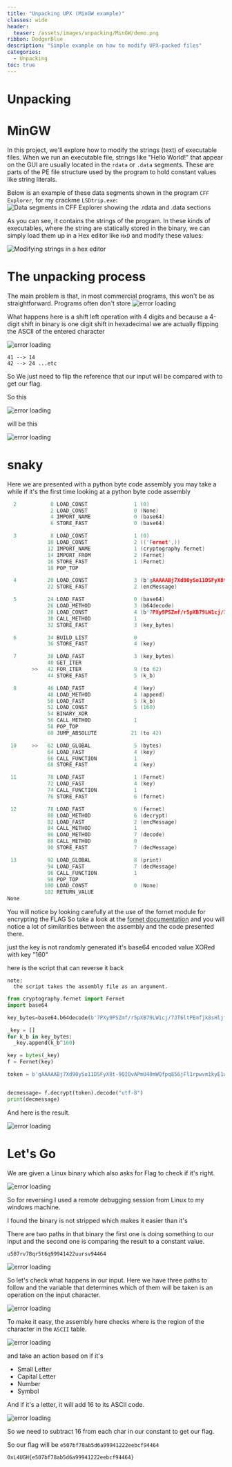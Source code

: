 ```yaml
---
title: "Unpacking UPX (MinGW example)"
classes: wide
header:
  teaser: /assets/images/unpacking/MinGW/demo.png
ribbon: DodgerBlue
description: "Simple example on how to modify UPX-packed files"
categories:
  - Unpacking
toc: true
---
```


# Unpacking


# MinGW

In this project, we'll explore how to modify the strings (text) of executable files. When we run an executable file, strings like "Hello World!" that appear on the GUI are usually located in the `rdata` or `.data` segments. These are parts of the PE file structure used by the program to hold constant values like string literals.

Below is an example of these data segments shown in the program `CFF Explorer`, for my crackme `LSDtrip.exe`:
![Data segments in CFF Explorer showing the .rdata and .data sections](/assets/images/unpacking/MinGW/demo.png)

As you can see, it contains the strings of the program. In these kinds of executables, where the string are statically stored in the binary, we can simply load them up in a
Hex editor like `HxD` and modify these values:

![Modifying strings in a hex editor](/assets/images/unpacking/MinGW/demo2.png)

# The unpacking process

The main problem is that, in most commercial programs, this won't be as straightforward. Programs often don't store
![error loading](/assets/images/CTF/0xL4ugh/length.png)

What happens here is a shift left operation with 4 digits and because a 4-digit shift in binary is one digit shift in hexadecimal we are actually flipping the ASCII of the entered character

![error loading](/assets/images/CTF/0xL4ugh/shift.png)

    41 --> 14
    42 --> 24 ...etc

So We just need to flip the reference that our input will be compared with to get our flag.

So this 

![error loading](/assets/images/CTF/0xL4ugh/org.png)

will be this

![error loading](/assets/images/CTF/0xL4ugh/answer.png)

# snaky

Here we are presented with a python byte code assembly you may take a while if it's the first time looking at a python byte code assembly

```c
  2           0 LOAD_CONST               1 (0)
              2 LOAD_CONST               0 (None)
              4 IMPORT_NAME              0 (base64)
              6 STORE_FAST               0 (base64)

  3           8 LOAD_CONST               1 (0)
             10 LOAD_CONST               2 (('Fernet',))
             12 IMPORT_NAME              1 (cryptography.fernet)
             14 IMPORT_FROM              2 (Fernet)
             16 STORE_FAST               1 (Fernet)
             18 POP_TOP

  4          20 LOAD_CONST               3 (b'gAAAAABj7Xd90ySo11DSFyX8t-9QIQvAPmU40mWQfpq856jFl1rpwvm1kyE1w23fyyAAd9riXt-JJA9v6BEcsq6LNroZTnjExjFur_tEp0OLJv0c_8BD3bg=')
             22 STORE_FAST               2 (encMessage)

  5          24 LOAD_FAST                0 (base64)
             26 LOAD_METHOD              3 (b64decode)
             28 LOAD_CONST               4 (b'7PXy9PSZmf/r5pXB79LW1cj/7JT6ltPEmfjk8sHljfr6x/LyyfjymNXR5Z0=')
             30 CALL_METHOD              1
             32 STORE_FAST               3 (key_bytes)

  6          34 BUILD_LIST               0
             36 STORE_FAST               4 (key)

  7          38 LOAD_FAST                3 (key_bytes)
             40 GET_ITER
        >>   42 FOR_ITER                 9 (to 62)
             44 STORE_FAST               5 (k_b)

  8          46 LOAD_FAST                4 (key)
             48 LOAD_METHOD              4 (append)
             50 LOAD_FAST                5 (k_b)
             52 LOAD_CONST               5 (160)
             54 BINARY_XOR
             56 CALL_METHOD              1
             58 POP_TOP
             60 JUMP_ABSOLUTE           21 (to 42)

 10     >>   62 LOAD_GLOBAL              5 (bytes)
             64 LOAD_FAST                4 (key)
             66 CALL_FUNCTION            1
             68 STORE_FAST               4 (key)

 11          70 LOAD_FAST                1 (Fernet)
             72 LOAD_FAST                4 (key)
             74 CALL_FUNCTION            1
             76 STORE_FAST               6 (fernet)

 12          78 LOAD_FAST                6 (fernet)
             80 LOAD_METHOD              6 (decrypt)
             82 LOAD_FAST                2 (encMessage)
             84 CALL_METHOD              1
             86 LOAD_METHOD              7 (decode)
             88 CALL_METHOD              0
             90 STORE_FAST               7 (decMessage)

 13          92 LOAD_GLOBAL              8 (print)
             94 LOAD_FAST                7 (decMessage)
             96 CALL_FUNCTION            1
             98 POP_TOP
            100 LOAD_CONST               0 (None)
            102 RETURN_VALUE
None
```
You will notice by looking carefully at the use of the fornet module for encrypting the FLAG So take a look at the [fornet documentation](https://cryptography.io/en/3.4.4/fernet.html) and you will notice a lot of similarities between the assembly and the code presented there.

just the key is not randomly generated it's base64 encoded value XORed with key "160"

here is the script that can reverse it back 

    note:
      the script takes the assembly file as an argument.

```py
from cryptography.fernet import Fernet
import base64

key_bytes=base64.b64decode(b'7PXy9PSZmf/r5pXB79LW1cj/7JT6ltPEmfjk8sHljfr6x/LyyfjymNXR5Z0=')

_key = []
for k_b in key_bytes:
  _key.append(k_b^160)

key = bytes(_key)
f = Fernet(key)

token = b'gAAAAABj7Xd90ySo11DSFyX8t-9QIQvAPmU40mWQfpq856jFl1rpwvm1kyE1w23fyyAAd9riXt-JJA9v6BEcsq6LNroZTnjExjFur_tEp0OLJv0c_8BD3bg='


decmessage= f.decrypt(token).decode("utf-8") 
print(decmessage)
```

And here is the result.

![error loading](/assets/images/CTF/0xL4ugh/answer1.png)

# Let's Go

We are given a Linux binary which also asks for Flag to check if it's right.

![error loading](/assets/images/CTF/0xL4ugh/ask.png)

So for reversing I used a remote debugging session from Linux to my windows machine.

I found the binary is not stripped which makes it easier than it's

There are two paths in that binary the first one is doing something to our input and the second one is comparing the result to a constant value.

    u507rv78qr5t6q99941422uursv94464

![error loading](/assets/images/CTF/0xL4ugh/path.png)

So let's check what happens in our input.
Here we have three paths to follow and the variable that determines which of them will be taken is an operation on the input character.

![error loading](/assets/images/CTF/0xL4ugh/three.png)

To make it easy, the assembly here checks where is the region of the character in the `ASCII` table.

![error loading](/assets/images/CTF/0xL4ugh/ascii.png)

and take an action based on if it's 
  - Small Letter
  - Capital Letter
  - Number
  - Symbol

And if it's a letter, it will add 16 to its ASCII code.

![error loading](/assets/images/CTF/0xL4ugh/add.png)

So we need to subtract 16 from each char in our constant to get our flag.

So our flag will be `e507bf78ab5d6a99941222eebcf94464`

    0xL4UGH{e507bf78ab5d6a99941222eebcf94464}

